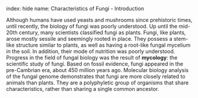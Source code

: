 index: hide
name: Characteristics of Fungi - Introduction

Although humans have used yeasts and mushrooms since prehistoric times, until recently, the biology of fungi was poorly understood. Up until the mid-20th century, many scientists classified fungi as plants. Fungi, like plants, arose mostly sessile and seemingly rooted in place. They possess a stem-like structure similar to plants, as well as having a root-like fungal mycelium in the soil. In addition, their mode of nutrition was poorly understood. Progress in the field of fungal biology was the result of  **mycology**: the scientific study of fungi. Based on fossil evidence, fungi appeared in the pre-Cambrian era, about 450 million years ago. Molecular biology analysis of the fungal genome demonstrates that fungi are more closely related to animals than plants. They are a polyphyletic group of organisms that share characteristics, rather than sharing a single common ancestor.
